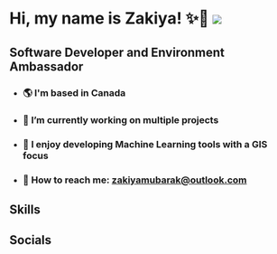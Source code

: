 # Hi, my name is Zakiya! ✨🌙 ![](https://66.media.tumblr.com/tumblr_m9wq36Yh861rfjowdo1_500.gif)

## Software Developer and Environment Ambassador
  - ### 🌎 I'm based in Canada
  - ### 🔨 I’m currently working on multiple projects
  - ### 🌴 I enjoy developing Machine Learning tools with a GIS focus
  - ### 📩 How to reach me: zakiyamubarak@outlook.com 
## Skills

## Socials

